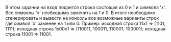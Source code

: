 В этом задании на вход подается строка состощая из 0 и 1 и символа 'x'. Все символы 'x' необходимо заменить на 1 и 0. В итоге необходимо сгенерировать и вывести на консоль все возможные варианты строк где символ 'x' заменен на 1 или 0. 
Пример: исходная строка 11х1  => (1101, 1111);
        исходная строка 1x00х1  => (110011, 100011, 110001, 100001);
        исходная строка 11001  => 11001.
